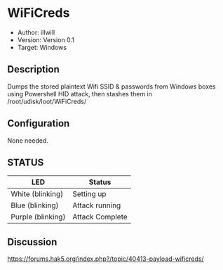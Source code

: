 # WiFiCreds

* Author: illwill
* Version: Version 0.1
* Target: Windows

## Description

Dumps the stored plaintext Wifi SSID & passwords from Windows boxes using 
Powershell HID attack, then stashes them in /root/udisk/loot/WiFiCreds/

## Configuration

None needed. 

## STATUS

| LED                | Status                                       |
| ------------------ | -------------------------------------------- |
| White (blinking)   | Setting up                                   |
| Blue (blinking)    | Attack running                               |
| Purple (blinking)  | Attack Complete                              |

## Discussion
https://forums.hak5.org/index.php?/topic/40413-payload-wificreds/
